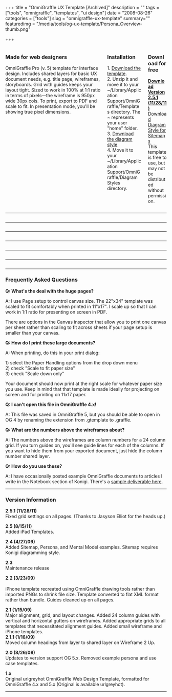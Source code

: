 +++
title = "OmniGraffle UX Template [Archived]"
description = ""
tags = ["tools", "omnigraffle", "templates", "ui design"]
date = "2008-08-26"
categories = ["tools"]
slug = "omnigraffle-ux-template"
summary=""
featuredimg = "/media/tools/og-ux-template/Persona_Overview-thumb.png"

+++



<div class="columns">
<div class="column">
<h3>Made for web designers</h3>
<p>OmniGraffle Pro (v. 5) template for interface design. Includes shared layers for basic UX document needs, e.g. title page, wireframes, storyboards. Grid with guides keeps your layout tight.  Sized to work in 100% at 1:1 ratio in terms of pixels&#8212;the wireframe is 950px wide 30px cols. To print, export to PDF and scale to fit. In presentation mode, you'll be showing true pixel dimensions.</p>
</div>
<div class="column">
<h3>Installation</h3>
<p>1. <a href="/media/tools/og-ux-template/Konigi-UX-Template-2-5-1.gtemplate.zip">Download the template</a>.<br />
2. Unzip it and move it to your ~/Library/Application Support/OmniGraffle/Templates directory. The ~ represents your user "home" folder.<br />
3. <a href="/media/tools/og-ux-template/Konigi.gdiagramstyle.zip">Download the diagram style</a><br />
4. Move it to your ~/Library/Application Support/OmniGraffle/Diagram Styles directory.
</p>
</div>
<div class="column">
<h3>Download for free</h3>
<p><strong><a href="/media/tools/og-ux-template/Konigi-UX-Template-2-5-1.gtemplate.zip">Download Version 2.5.1 (11/28/11)</a></strong><br />
<a href="/media/tools/og-ux-template/Konigi.gdiagramstyle.zip">Download Diagram Style for Sitemaps</a><br />
<span class="t10">This template is free to use, but may not be distributed without permission.</span></p>
</div>
</div>
<hr>
<div class="thumbs">
<!-- thumbs --><!-- thumbs --><div class="columns">
<div class="column">
<a href="/media/tools/og-ux-template/Title_of_Document.png" class="group" rel="group"><img class="img-responsive" src="/media/tools/og-ux-template/Title_of_Document-thumb.png" alt="" /></a>
</div>
<div class="column">
<a href="/media/tools/og-ux-template/Persona_Overview.png" class="group" rel="group"><img class="img-responsive" src="/media/tools/og-ux-template/Persona_Overview-thumb.png" alt="" /></a>
</div>
<div class="column">
<a href="/media/tools/og-ux-template/Detailed_Persona.png" class="group" rel="group"><img class="img-responsive" src="/media/tools/og-ux-template/Detailed_Persona-thumb.png" alt="" /></a>
</div>
</div>
<hr>
<div class="columns">
<div class="column">
<a href="/media/tools/og-ux-template/Mental_Model.png" class="group" rel="group"><img class="img-responsive" src="/media/tools/og-ux-template/Mental_Model-thumb.png" alt="" /></a>
</div>
<div class="column">
<a href="/media/tools/og-ux-template/Site_Map.png" class="group" rel="group"><img class="img-responsive" src="/media/tools/og-ux-template/Site_Map-thumb.png" alt="" /></a>
</div>
<div class="column">
<a href="/media/tools/og-ux-template/Wireframe_1_Up.png" class="group" rel="group"><img class="img-responsive" src="/media/tools/og-ux-template/Wireframe_1_Up-thumb.png" alt="" /></a>
</div>
</div>
<hr>
<div class="columns">
<div class="column">
<a href="/media/tools/og-ux-template/Wireframe_Guides.png" class="group" rel="group"><img class="img-responsive" src="/media/tools/og-ux-template/Wireframe_Guides-thumb.png" alt="" /></a>
</div>
<div class="column">
<a href="/media/tools/og-ux-template/Wireframe_2_Up.png" class="group" rel="group"><img class="img-responsive" src="/media/tools/og-ux-template/Wireframe_2_Up-thumb.png" alt="" /></a>
</div>
<div class="column">
<a href="/media/tools/og-ux-template/Wireframe_Storyboard.png" class="group" rel="group"><img class="img-responsive" src="/media/tools/og-ux-template/Wireframe_Storyboard-thumb.png" alt="" /></a>
</div>
</div>
<hr>
<div class="columns">
<div class="column">
<a href="/media/tools/og-ux-template/Small_Wireframe.png" class="group" rel="group"><img class="img-responsive" src="/media/tools/og-ux-template/Small_Wireframe-thumb.png" alt="" /></a>
</div>
<div class="column">
<a href="/media/tools/og-ux-template/Storyboard.png" class="group" rel="group"><img class="img-responsive" src="/media/tools/og-ux-template/Storyboard-thumb.png" alt="" /></a>
</div>
<div class="column">
<a href="/media/tools/og-ux-template/Storyboard_Notes.png" class="group" rel="group"><img class="img-responsive" src="/media/tools/og-ux-template/Storyboard_Notes-thumb.png" alt="" /></a>
</div>
</div>
<hr>
<div class="columns">
<div class="column">
<a href="/media/tools/og-ux-template/iPhone_Wireframe.png" class="group" rel="group"><img class="img-responsive" src="/media/tools/og-ux-template/iPhone_Wireframe-thumb.png" alt="" /></a>
</div>
<div class="column">
<a href="/media/tools/og-ux-template/iPad_Portrait_1_Up.png" class="group" rel="group"><img class="img-responsive" src="/media/tools/og-ux-template/iPad_Portrait_1_Up-thumb.png" alt="" /></a>
</div>
<div class="column">
<a href="/media/tools/og-ux-template/iPad_Portrait_2_Up.png" class="group" rel="group"><img class="img-responsive" src="/media/tools/og-ux-template/iPad_Portrait_2_Up-thumb.png" alt="" /></a>
</div>
</div>
<hr>
<div class="columns">
<div class="column">
<a href="/media/tools/og-ux-template/iPad_Landscape_1_Up.png" class="group" rel="group"><img class="img-responsive" src="/media/tools/og-ux-template/iPad_Landscape_1_Up-thumb.png" alt="" /></a>
</div>
</div>
</div>
<!-- /thumbs --><!-- /thumbs --><hr>
<div class="faq">
<!-- faq --><!-- faq --><h3>Frequently Asked Questions</h3>
<p><strong>Q: What's the deal with the huge pages?</strong></p>
<p>A: I use Page setup to control canvas size. The 22"x34" template was scaled to fit comfortably when printed in 11"x17". I scale up so that I can work in 1:1 ratio for presenting on screen in PDF.</p>
<p>There are options in the Canvas inspector that allow you to print one canvas per sheet rather than scaling to fit across sheets if your page setup is smaller than your canvas.</p>
<p><strong>Q: How do I print these large documents?</strong></p>
<p>A: When printing, do this in your print dialog:</p>
<p>1) select the Paper Handling options from the drop down menu<br />
2) check "Scale to fit paper size"<br />
3) check "Scale down only"</p>
<p>Your document should now print at the right scale for whatever paper size you use. Keep in mind that that template is made ideally for projecting on screen and for printing on 11x17 paper.</p>
<p><strong>Q: I can't open this file in OmniGraffle 4.x!</strong></p>
<p>A: This file was saved in OmniGraffle 5, but you should be able to open in OG 4 by renaming the extension from .gtemplate to .graffle.</p>
<p><strong>Q: What are the numbers above the wireframes about?</strong></p>
<p>A: The numbers above the wireframes are column numbers for a 24 column grid. If you turn guides on, you'll see guide lines for each of the columns. If you want to hide them from your exported document, just hide the column number shared layer.</p>
<p><strong>Q: How do you use these?</strong></p>
<p>A: I have occasionally posted example OmniGraffle documents to articles I write in the Notebook section of Konigi. There's a <a href="../notebook/better-gmail-client-wireframe.html">sample deliverable here</a>.</p>
</div>
<!-- /faq --><!-- /faq --><hr>
<div class="version">
<!-- version info --><!-- version info --><h3>Version Information</h3>
<p>
<strong>2.5.1 (11/28/11)</strong><br />
Fixed grid settings on all pages. (Thanks to Jasyson Elliot for the heads up.)
</p>
<p>
<strong>2.5 (8/15/11)</strong><br />
Added iPad Templates.
</p>
<p>
<strong>2.4 (4/27/09)</strong><br />
Added Sitemap, Persona, and Mental Model examples. Sitemap requires Konigi diagramming style.
</p>
<p>
<strong>2.3</strong><br />
Maintenance release
</p>
<p>
<strong>2.2 (3/23/09)</strong></br /><br />
iPhone template recreated using OmniGraffle drawing tools rather than imported PNGs to shrink file size. Template converted to flat XML format rather than bundle. Guides cleaned up on all pages.
</p>
<p>
<strong>2.1 (1/15/09)</strong><br />
Major alignment, grid, and layout changes. Added 24 column guides with vertical and horizontal gutters on wireframes. Added appropriate grids to all templates that necessitated alignment guides. Added small wireframe and iPhone templates.<br />
<strong>2.1.1 (1/16/09)</strong><br />
Moved column headings from layer to shared layer on Wireframe 2 Up.
</p>
<p>
<strong>2.0 (8/26/08)</strong><br />
Updates to version support OG 5.x. Removed example persona and use case templates.
</p>
<p>
<strong>1.x</strong><br />
Original urlgreyhot OmniGraffle Web Design Template, formatted for OmniGraffle 4.x and 5.x (Original is available urlgreyhot).
</p>
</div>
<!-- /version info --><!-- /version info --><hr>
